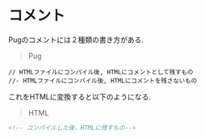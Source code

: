 # コメント
Pugのコメントには２種類の書き方がある.

> Pug
```
// HTMLファイルにコンパイル後, HTMLにコメントとして残すもの
//- HTMLファイルにコンパイル後, HTMLにコメントを残さないもの
```

これをHTMLに変換すると以下のようになる.

> HTML
```html
<!-- コンパイルした後、HTMLに残すもの-->
```
